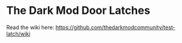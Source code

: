 # The Dark Mod Door Latches
Read the wiki here: https://github.com/thedarkmodcommunity/test-latch/wiki